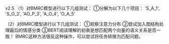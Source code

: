 v2.5
（1）对BMRC模型进行以下几组测试：
①分解为以下几个项目：
    'S_A_1',
    'S_O_2',
    'AO_P_3',
    'A_O_4',
    'O_A_5'


（2）对BMRC模型进行以下几组测试：
①观察注意力分布
②尝试加入图结构处理最后的情感分类
③BERT阅读理解的初衷是想匹配两个向量的语义关系是否一致！
BMRC这种方法很反这种操作，可以尝试将任务转换为匹配问题。






